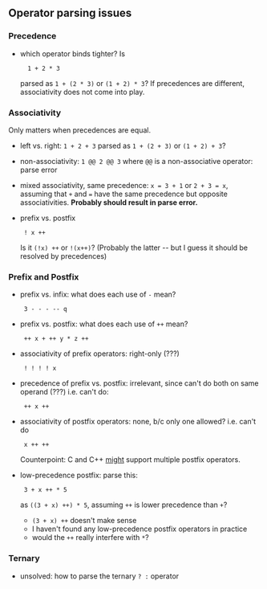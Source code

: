 ## Operator parsing issues ##

### Precedence ###

- which operator binds tighter?  Is

        1 + 2 * 3
  
  parsed as `1 + (2 * 3)` or `(1 + 2) * 3`?
  If precedences are different, associativity does not come into play.
 
### Associativity ###

Only matters when precedences are equal.

 - left vs. right:  `1 + 2 + 3` parsed as `1 + (2 + 3)` or `(1 + 2) + 3`?
 
 - non-associativity:  `1 @@ 2 @@ 3` where `@@` is a non-associative operator:  parse error
 
 - mixed associativity, same precedence:  `x = 3 + 1` or `2 + 3 = x`, assuming that `+` and `=`
   have the same precedence but opposite associativities.  **Probably should result in parse
   error.**
 
 - prefix vs. postfix
  
        ! x ++
        
   Is it `(!x) ++` or `!(x++)`?  (Probably the latter -- but I guess it should be resolved by precedences)


### Prefix and Postfix ###

 - prefix vs. infix:  what does each use of `-` mean?
 
        3 - - - -- q
 
 - prefix vs. postfix:  what does each use of `++` mean?
 
        ++ x + ++ y * z ++
 
 - associativity of prefix operators:  right-only (???)
 
        ! ! ! ! x
 
 - precedence of prefix vs. postfix:  irrelevant, since can't do both on same operand (???)
   i.e. can't do:
   
        ++ x ++
 
 - associativity of postfix operators:  none, b/c only one allowed?  i.e. can't do
 
        x ++ ++
        
   Counterpoint:  C and C++ [might](http://en.wikipedia.org/wiki/Operators_in_C_and_C%2B%2B)
   support multiple postfix operators.
 
 - low-precedence postfix:  parse this:
   
        3 + x ++ * 5
   
   as `((3 + x) ++) * 5`, assuming `++` is lower precedence than `+`?
   
    - `(3 + x) ++` doesn't make sense
    - I haven't found any low-precedence postfix operators in practice
    - would the `++` really interfere with `*`?


### Ternary ###

 - unsolved: how to parse the ternary ` ? : ` operator
 
